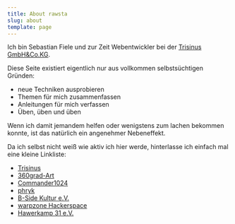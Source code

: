```yaml
---
title: About rawsta
slug: about
template: page
---
```


Ich bin Sebastian Fiele und zur Zeit Webentwickler bei der [Trisinus GmbH&Co.KG](https://www.trisinus.de).

Diese Seite existiert eigentlich nur aus vollkommen selbstsüchtigen Gründen:
 * neue Techniken ausprobieren
 * Themen für mich zusammenfassen
 * Anleitungen für mich verfassen
 * Üben, üben und üben

Wenn ich damit jemandem helfen oder wenigstens zum lachen bekommen konnte, ist das natürlich ein angenehmer Nebeneffekt.

Da ich selbst nicht weiß wie aktiv ich hier werde, hinterlasse ich einfach mal eine kleine Linkliste:
 * [Trisinus](https://www.trisinus.de)
 * [360grad-Art](https://www.360grad-art.de)
 * [Commander1024](https://www.commander1024.de)
 * [phryk](https://www.phryk.net)
 * [B-Side Kultur e.V.](https://www.b-side.ms)
 * [warpzone Hackerspace](https://www.warpzone.ms)
 * [Hawerkamp 31 e.V.](https://am-hawerkamp.de)
